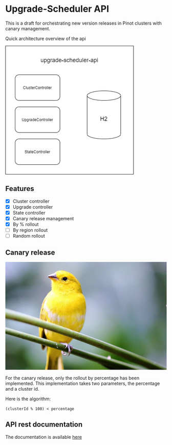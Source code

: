 # Upgrade-Scheduler API
This is a draft for orchestrating new version releases in Pinot clusters with canary management.

Quick architecture overview of the api

![api](docs/high-level-api-architecture.png)

## Features

- [x] Cluster controller
- [x] Upgrade controller
- [x] State controller
- [x] Canary release management
- [x] By % rollout
- [ ] By region rollout
- [ ] Random rollout

## Canary release

![canary](docs/canary_bird.jpg)

For the canary release, only the rollout by percentage has been implemented. This implementation takes two parameters, the percentage and a cluster id.

Here is the algorithm: 
````
(clusterId % 100) < percentage
````

## API rest documentation

The documentation is available [here](https://ragiroux.github.io/upgrade-scheduler-api/)
